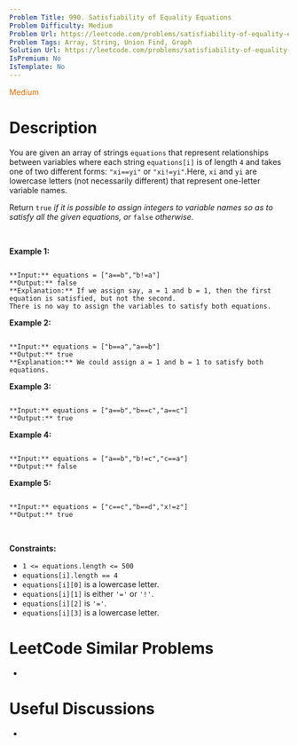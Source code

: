 ```yaml
---
Problem Title: 990. Satisfiability of Equality Equations
Problem Difficulty: Medium
Problem Url: https://leetcode.com/problems/satisfiability-of-equality-equations/
Problem Tags: Array, String, Union Find, Graph
Solution Url: https://leetcode.com/problems/satisfiability-of-equality-equations/solution/
IsPremium: No
IsTemplate: No
---
```


<span style="color: rgb(239, 108, 0);">Medium</span>

# Description

You are given an array of strings `equations` that represent relationships between variables where each string `equations[i]` is of length `4` and takes one of two different forms: `"xi==yi"` or `"xi!=yi"`.Here, `xi` and `yi` are lowercase letters (not necessarily different) that represent one-letter variable names.


Return `true` *if it is possible to assign integers to variable names so as to satisfy all the given equations, or* `false` *otherwise*.


 


**Example 1:**



```

**Input:** equations = ["a==b","b!=a"]
**Output:** false
**Explanation:** If we assign say, a = 1 and b = 1, then the first equation is satisfied, but not the second.
There is no way to assign the variables to satisfy both equations.

```

**Example 2:**



```

**Input:** equations = ["b==a","a==b"]
**Output:** true
**Explanation:** We could assign a = 1 and b = 1 to satisfy both equations.

```

**Example 3:**



```

**Input:** equations = ["a==b","b==c","a==c"]
**Output:** true

```

**Example 4:**



```

**Input:** equations = ["a==b","b!=c","c==a"]
**Output:** false

```

**Example 5:**



```

**Input:** equations = ["c==c","b==d","x!=z"]
**Output:** true

```

 


**Constraints:**


* `1 <= equations.length <= 500`
* `equations[i].length == 4`
* `equations[i][0]` is a lowercase letter.
* `equations[i][1]` is either `'='` or `'!'`.
* `equations[i][2]` is `'='`.
* `equations[i][3]` is a lowercase letter.




# LeetCode Similar Problems

- []()

# Useful Discussions

- []()
